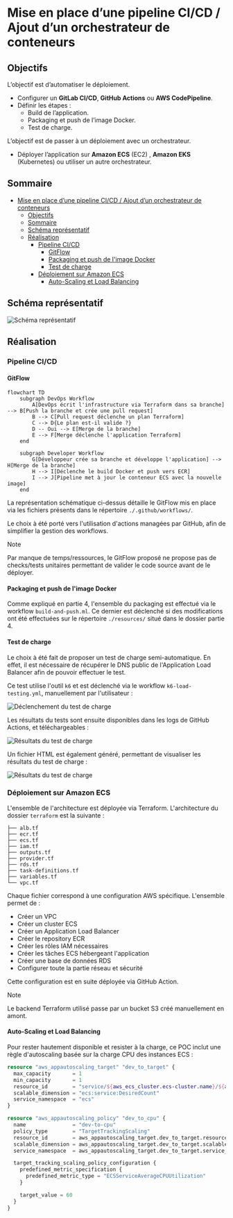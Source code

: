 # Mise en place d’une pipeline CI/CD / Ajout d’un orchestrateur de conteneurs

## Objectifs

L’objectif est d’automatiser le déploiement.

- Configurer un **GitLab CI/CD**, **GitHub Actions** ou **AWS CodePipeline**.
- Définir les étapes :
  - Build de l’application.
  - Packaging et push de l’image Docker.
  - Test de charge.

L’objectif est de passer à un déploiement avec un orchestrateur.

- Déployer l’application sur **Amazon ECS** (EC2) , **Amazon EKS** (Kubernetes) ou utiliser un autre orchestrateur.

## Sommaire

- [Mise en place d’une pipeline CI/CD / Ajout d’un orchestrateur de conteneurs](#mise-en-place-dune-pipeline-cicd--ajout-dun-orchestrateur-de-conteneurs)
  - [Objectifs](#objectifs)
  - [Sommaire](#sommaire)
  - [Schéma représentatif](#schéma-représentatif)
  - [Réalisation](#réalisation)
    - [Pipeline CI/CD](#pipeline-cicd)
      - [GitFlow](#gitflow)
      - [Packaging et push de l'image Docker](#packaging-et-push-de-limage-docker)
      - [Test de charge](#test-de-charge)
    - [Déploiement sur Amazon ECS](#déploiement-sur-amazon-ecs)
      - [Auto-Scaling et Load Balancing](#auto-scaling-et-load-balancing)

## Schéma représentatif

![Schéma représentatif](./assets/scheme.png)

## Réalisation

### Pipeline CI/CD

#### GitFlow

```mermaid
flowchart TD
    subgraph DevOps Workflow
        A[DevOps écrit l'infrastructure via Terraform dans sa branche] --> B[Push la branche et crée une pull request]
        B --> C[Pull request déclenche un plan Terraform]
        C --> D{Le plan est-il valide ?}
        D -- Oui --> E[Merge de la branche]
        E --> F[Merge déclenche l'application Terraform]
    end

    subgraph Developer Workflow
        G[Développeur crée sa branche et développe l'application] --> H[Merge de la branche]
        H --> I[Déclenche le build Docker et push vers ECR]
        I --> J[Pipeline met à jour le conteneur ECS avec la nouvelle image]
    end
```

La représentation schématique ci-dessus détaille le GitFlow mis en place via les fichiers présents dans le répertoire `./.github/workflows/`.

Le choix à été porté vers l'utilisation d'actions managées par GitHub, afin de simplifier la gestion des workflows.

> [!NOTE]
> Par manque de temps/ressources, le GitFlow proposé ne propose pas de checks/tests unitaires permettant de valider le code source avant de le déployer.

#### Packaging et push de l'image Docker

Comme expliqué en partie 4, l'ensemble du packaging est effectué via le workflow `build-and-push.ml`. Ce dernier est déclenché si des modifications ont été effectuées sur le répertoire `./resources/` situé dans le dossier partie 4.

#### Test de charge

Le choix à été fait de proposer un test de charge semi-automatique. En effet, il est nécessaire de récupérer le DNS public de l'Application Load Balancer afin de pouvoir effectuer le test.

Ce test utilise l'outil `k6` et est déclenché via le workflow `k6-load-testing.yml`, manuellement par l'utilisateur :

![Déclenchement du test de charge](./assets/loadtesting.png)

Les résultats du tests sont ensuite disponibles dans les logs de GitHub Actions, et téléchargeables :

![Résultats du test de charge](./assets/results-loadtest.png)

Un fichier HTML est également généré, permettant de visualiser les résultats du test de charge :

![Résultats du test de charge](./assets/summary.png)

### Déploiement sur Amazon ECS

L'ensemble de l'architecture est déployée via Terraform. L'architecture du dossier `terraform` est la suivante : 

```plaintext
├── alb.tf
├── ecr.tf
├── ecs.tf
├── iam.tf
├── outputs.tf
├── provider.tf
├── rds.tf
├── task-definitions.tf
├── variables.tf
└── vpc.tf
```

Chaque fichier correspond à une configuration AWS spécifique. L'ensemble permet de : 

- Créer un VPC
- Créer un cluster ECS
- Créer un Application Load Balancer
- Créer le repository ECR
- Créer les rôles IAM nécessaires
- Créer les tâches ECS hébergeant l'application
- Créer une base de données RDS
- Configurer toute la partie réseau et sécurité

Cette configuration est en suite déployée via GitHub Action.

> [!NOTE]
> Le backend Terraform utilisé passe par un bucket S3 créé manuellement en amont.

#### Auto-Scaling et Load Balancing

Pour rester hautement disponible et resister à la charge, ce POC inclut une règle d'autoscaling basée sur la charge CPU des instances ECS : 

```terraform
resource "aws_appautoscaling_target" "dev_to_target" {
  max_capacity       = 1
  min_capacity       = 1
  resource_id        = "service/${aws_ecs_cluster.ecs-cluster.name}/${aws_ecs_service.app-service.name}"
  scalable_dimension = "ecs:service:DesiredCount"
  service_namespace  = "ecs"
}

resource "aws_appautoscaling_policy" "dev_to_cpu" {
  name               = "dev-to-cpu"
  policy_type        = "TargetTrackingScaling"
  resource_id        = aws_appautoscaling_target.dev_to_target.resource_id
  scalable_dimension = aws_appautoscaling_target.dev_to_target.scalable_dimension
  service_namespace  = aws_appautoscaling_target.dev_to_target.service_namespace

  target_tracking_scaling_policy_configuration {
    predefined_metric_specification {
      predefined_metric_type = "ECSServiceAverageCPUUtilization"
    }

    target_value = 60
  }
}
```
